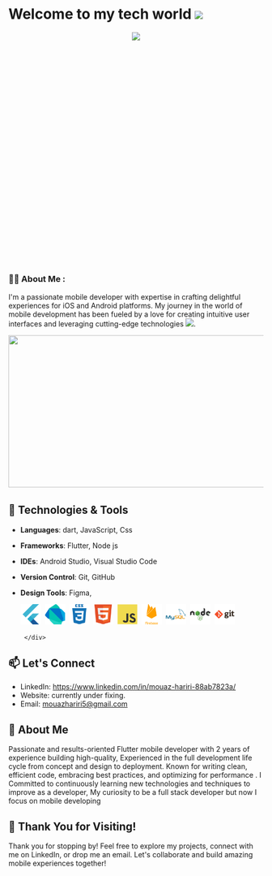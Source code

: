 # Welcome to my tech world   <img src="https://media.giphy.com/media/hvRJCLFzcasrR4ia7z/giphy.gif" width="30px"/>

<div id="header" align="center" style="width:100%;height:0;padding-bottom:10%;position:relative;">
  <img src="https://media.giphy.com/media/v1.Y2lkPTc5MGI3NjExOWJ3d3p2amdjaXJ5bzlqajE3OXU1am50MWc1eWt3bm9ucjdwdTJ6ayZlcD12MV9pbnRlcm5hbF9naWZfYnlfaWQmY3Q9cw/3kPDmoWdBpQPNhCnUG/giphy.gif" width="200"/>

</div>
<div id="header" align="center" style="width:100%;height:0;padding-bottom:80%;position:relative;">
  <img src="https://komarev.com/ghpvc/?username=mouazhariri&style=flat-square&color=blue" alt=""/>

</div>


### :woman_technologist: About Me :


I'm a passionate mobile developer with expertise in crafting delightful experiences for iOS and Android platforms. My journey in the world of mobile development has been fueled by a love for creating intuitive user interfaces and leveraging cutting-edge technologies <img src="https://media.giphy.com/media/WUlplcMpOCEmTGBtBW/giphy.gif" width="30">. <div align="center"><img src="https://media.giphy.com/media/v1.Y2lkPTc5MGI3NjExb2trM3ZhM2Zuem5tdzYwd2hrZnl3OG8yeWc2ajA2Y2Nrb2N5dGU5dCZlcD12MV9pbnRlcm5hbF9naWZfYnlfaWQmY3Q9Zw/dWesBcTLavkZuG35MI/giphy.gif" 
     width="600" height="300"/></div>
## 🔧 Technologies & Tools
- **Languages**: dart, JavaScript, Css
- **Frameworks**:  Flutter, Node js
- **IDEs**:  Android Studio, Visual Studio Code
- **Version Control**: Git, GitHub
- **Design Tools**: Figma,
     <div>
 
     <img src="https://github.com/devicons/devicon/blob/master/icons/flutter/flutter-original.svg" title="Flutter" alt="Flutter" width="40" height="40"/>&nbsp;
     <img src="https://github.com/devicons/devicon/blob/master/icons/dart/dart-original.svg" title="Dart" alt="Dart" width="40" height="40"/>&nbsp;
     <img src="https://github.com/devicons/devicon/blob/master/icons/css3/css3-plain-wordmark.svg"  title="CSS3" alt="CSS" width="40" height="40"/>&nbsp;
     <img src="https://github.com/devicons/devicon/blob/master/icons/html5/html5-original.svg" title="HTML5" alt="HTML" width="40" height="40"/>&nbsp;
     <img src="https://github.com/devicons/devicon/blob/master/icons/javascript/javascript-original.svg" title="JavaScript" alt="JavaScript" width="40" height="40"/>&nbsp;
     <img src="https://github.com/devicons/devicon/blob/master/icons/firebase/firebase-plain-wordmark.svg" title="Firebase" alt="Firebase" width="40" height="40"/>&nbsp;
     <img src="https://github.com/devicons/devicon/blob/master/icons/mysql/mysql-original-wordmark.svg" title="MySQL"  alt="MySQL" width="40" height="40"/>&nbsp;
     <img src="https://github.com/devicons/devicon/blob/master/icons/nodejs/nodejs-original-wordmark.svg" title="NodeJS" alt="NodeJS" width="40" height="40"/>&nbsp;
     <img src="https://github.com/devicons/devicon/blob/master/icons/git/git-original-wordmark.svg" title="Git" alt="Git" width="40" height="40"/>

       </div>


## 📫 Let's Connect
- LinkedIn: https://www.linkedin.com/in/mouaz-hariri-88ab7823a/
- Website: currently under fixing.
- Email: mouazhariri5@gmail.com



## 📄 About Me
Passionate and results-oriented Flutter mobile developer with 2 years of experience building high-quality, Experienced in the full development life cycle from concept and design to deployment. Known for writing clean, efficient code, embracing best practices, and optimizing for performance . I Committed to continuously learning new technologies and techniques to improve as a developer, My curiosity to be a full stack developer but now I focus on mobile developing
## 🙌 Thank You for Visiting!
Thank you for stopping by! Feel free to explore my projects, connect with me on LinkedIn, or drop me an email. Let's collaborate and build amazing mobile experiences together!
